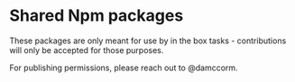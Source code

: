 # Shared Npm packages

These packages are only meant for use by in the box tasks - contributions will only be accepted for those purposes.

For publishing permissions, please reach out to @damccorm.